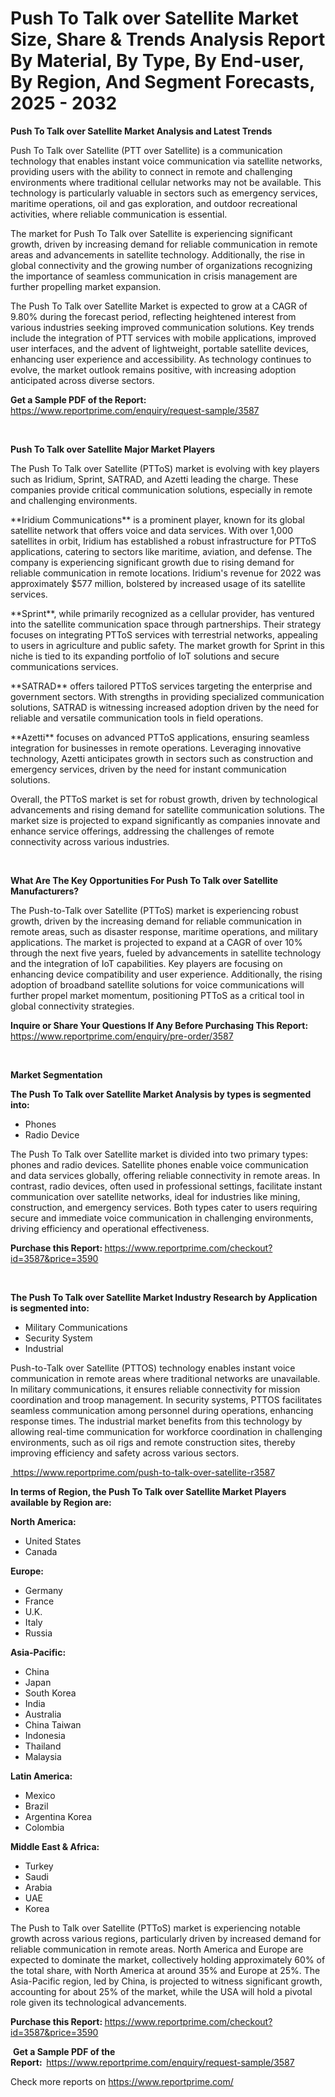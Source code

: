 <p><h1>Push To Talk over Satellite Market Size, Share & Trends Analysis Report By Material, By Type, By End-user, By Region, And Segment Forecasts, 2025 - 2032</h1></p><p><strong>Push To Talk over Satellite Market Analysis and Latest Trends</strong></p>
<p><p>Push To Talk over Satellite (PTT over Satellite) is a communication technology that enables instant voice communication via satellite networks, providing users with the ability to connect in remote and challenging environments where traditional cellular networks may not be available. This technology is particularly valuable in sectors such as emergency services, maritime operations, oil and gas exploration, and outdoor recreational activities, where reliable communication is essential.</p><p>The market for Push To Talk over Satellite is experiencing significant growth, driven by increasing demand for reliable communication in remote areas and advancements in satellite technology. Additionally, the rise in global connectivity and the growing number of organizations recognizing the importance of seamless communication in crisis management are further propelling market expansion. </p><p>The Push To Talk over Satellite Market is expected to grow at a CAGR of 9.80% during the forecast period, reflecting heightened interest from various industries seeking improved communication solutions. Key trends include the integration of PTT services with mobile applications, improved user interfaces, and the advent of lightweight, portable satellite devices, enhancing user experience and accessibility. As technology continues to evolve, the market outlook remains positive, with increasing adoption anticipated across diverse sectors.</p></p>
<p><strong>Get a Sample PDF of the Report:&nbsp;</strong> <a href="https://www.reportprime.com/enquiry/request-sample/3587?utm_campaign=2781&utm_medium=2&utm_source=Github&utm_content=ia&utm_term=18032025&utm_id=push-to-talk-over-satellite">https://www.reportprime.com/enquiry/request-sample/3587</a></p>
<p>&nbsp;</p>
<p><strong>Push To Talk over Satellite Major Market Players</strong></p>
<p><p>The Push To Talk over Satellite (PTToS) market is evolving with key players such as Iridium, Sprint, SATRAD, and Azetti leading the charge. These companies provide critical communication solutions, especially in remote and challenging environments.</p><p>**Iridium Communications** is a prominent player, known for its global satellite network that offers voice and data services. With over 1,000 satellites in orbit, Iridium has established a robust infrastructure for PTToS applications, catering to sectors like maritime, aviation, and defense. The company is experiencing significant growth due to rising demand for reliable communication in remote locations. Iridium's revenue for 2022 was approximately $577 million, bolstered by increased usage of its satellite services.</p><p>**Sprint**, while primarily recognized as a cellular provider, has ventured into the satellite communication space through partnerships. Their strategy focuses on integrating PTToS services with terrestrial networks, appealing to users in agriculture and public safety. The market growth for Sprint in this niche is tied to its expanding portfolio of IoT solutions and secure communications services.</p><p>**SATRAD** offers tailored PTToS services targeting the enterprise and government sectors. With strengths in providing specialized communication solutions, SATRAD is witnessing increased adoption driven by the need for reliable and versatile communication tools in field operations.</p><p>**Azetti** focuses on advanced PTToS applications, ensuring seamless integration for businesses in remote operations. Leveraging innovative technology, Azetti anticipates growth in sectors such as construction and emergency services, driven by the need for instant communication solutions.</p><p>Overall, the PTToS market is set for robust growth, driven by technological advancements and rising demand for satellite communication solutions. The market size is projected to expand significantly as companies innovate and enhance service offerings, addressing the challenges of remote connectivity across various industries.</p></p>
<p>&nbsp;</p>
<p><strong>What Are The Key Opportunities For Push To Talk over Satellite Manufacturers?</strong></p>
<p><p>The Push-to-Talk over Satellite (PTToS) market is experiencing robust growth, driven by the increasing demand for reliable communication in remote areas, such as disaster response, maritime operations, and military applications. The market is projected to expand at a CAGR of over 10% through the next five years, fueled by advancements in satellite technology and the integration of IoT capabilities. Key players are focusing on enhancing device compatibility and user experience. Additionally, the rising adoption of broadband satellite solutions for voice communications will further propel market momentum, positioning PTToS as a critical tool in global connectivity strategies.</p></p>
<p><strong>Inquire or Share Your Questions If Any Before Purchasing This Report:</strong> <a href="https://www.reportprime.com/enquiry/pre-order/3587?utm_campaign=2781&utm_medium=2&utm_source=Github&utm_content=ia&utm_term=18032025&utm_id=push-to-talk-over-satellite">https://www.reportprime.com/enquiry/pre-order/3587</a></p>
<p>&nbsp;</p>
<p><strong>Market Segmentation</strong></p>
<p><strong>The Push To Talk over Satellite Market Analysis by types is segmented into:</strong></p>
<p><ul><li>Phones</li><li>Radio Device</li></ul></p>
<p><p>The Push To Talk over Satellite market is divided into two primary types: phones and radio devices. Satellite phones enable voice communication and data services globally, offering reliable connectivity in remote areas. In contrast, radio devices, often used in professional settings, facilitate instant communication over satellite networks, ideal for industries like mining, construction, and emergency services. Both types cater to users requiring secure and immediate voice communication in challenging environments, driving efficiency and operational effectiveness.</p></p>
<p><strong>Purchase this Report:&nbsp;</strong><a href="https://www.reportprime.com/checkout?id=3587&price=3590&utm_campaign=2781&utm_medium=2&utm_source=Github&utm_content=ia&utm_term=18032025&utm_id=push-to-talk-over-satellite">https://www.reportprime.com/checkout?id=3587&price=3590</a></p>
<p>&nbsp;</p>
<p><strong>The Push To Talk over Satellite Market Industry Research by Application is segmented into:</strong></p>
<p><ul><li>Military Communications</li><li>Security System</li><li>Industrial</li></ul></p>
<p><p>Push-to-Talk over Satellite (PTTOS) technology enables instant voice communication in remote areas where traditional networks are unavailable. In military communications, it ensures reliable connectivity for mission coordination and troop management. In security systems, PTTOS facilitates seamless communication among personnel during operations, enhancing response times. The industrial market benefits from this technology by allowing real-time communication for workforce coordination in challenging environments, such as oil rigs and remote construction sites, thereby improving efficiency and safety across various sectors.</p></p>
<p><a href="https://www.reportprime.com/push-to-talk-over-satellite-r3587?utm_campaign=2781&utm_medium=2&utm_source=Github&utm_content=ia&utm_term=18032025&utm_id=push-to-talk-over-satellite">&nbsp;https://www.reportprime.com/push-to-talk-over-satellite-r3587</a></p>
<p><strong>In terms of Region, the Push To Talk over Satellite Market Players available by Region are:</strong></p>
<p>
    <p> <strong> North America: </strong>
        <ul>
            <li>United States</li>
            <li>Canada</li>
        </ul>
        </p> 
    <p> <strong> Europe: </strong>
        <ul>
            <li>Germany</li>
            <li>France</li>
            <li>U.K.</li>
            <li>Italy</li>
            <li>Russia</li>
        </ul>
        </p> 
    <p> <strong> Asia-Pacific: </strong>
        <ul>
            <li>China</li>
            <li>Japan</li>
            <li>South Korea</li>
            <li>India</li>
            <li>Australia</li>
            <li>China Taiwan</li>
            <li>Indonesia</li>
            <li>Thailand</li>
            <li>Malaysia</li>
        </ul>
        </p> 
    <p> <strong> Latin America: </strong>
        <ul>
            <li>Mexico</li>
            <li>Brazil</li>
            <li>Argentina Korea</li>
            <li>Colombia</li>
        </ul>
        </p> 
    <p> <strong> Middle East & Africa: </strong>
        <ul>
            <li>Turkey</li>
            <li>Saudi</li>
            <li>Arabia</li>
            <li>UAE</li>
            <li>Korea</li>
        </ul>
    </p>
    </p>
<p><p>The Push to Talk over Satellite (PTToS) market is experiencing notable growth across various regions, particularly driven by increased demand for reliable communication in remote areas. North America and Europe are expected to dominate the market, collectively holding approximately 60% of the total share, with North America at around 35% and Europe at 25%. The Asia-Pacific region, led by China, is projected to witness significant growth, accounting for about 25% of the market, while the USA will hold a pivotal role given its technological advancements.</p></p>
<p><strong>Purchase this Report: </strong><a href="https://www.reportprime.com/checkout?id=3587&price=3590&utm_campaign=2781&utm_medium=2&utm_source=Github&utm_content=ia&utm_term=18032025&utm_id=push-to-talk-over-satellite">https://www.reportprime.com/checkout?id=3587&price=3590</a></p>
<p>&nbsp;<strong>Get a Sample PDF of the Report:&nbsp;&nbsp;</strong><a href="https://www.reportprime.com/enquiry/request-sample/3587?utm_campaign=2781&utm_medium=2&utm_source=Github&utm_content=ia&utm_term=18032025&utm_id=push-to-talk-over-satellite">https://www.reportprime.com/enquiry/request-sample/3587</a></p>
<p><strong></strong></p>
<p>Check more reports on <a href="https://www.reportprime.com/?utm_campaign=2781&utm_medium=2&utm_source=Github&utm_content=ia&utm_term=18032025&utm_id=push-to-talk-over-satellite">https://www.reportprime.com/</a></p>
